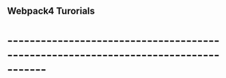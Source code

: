 ## Webpack4 Turorials
# ----------------------------------------------------------------------------------- 